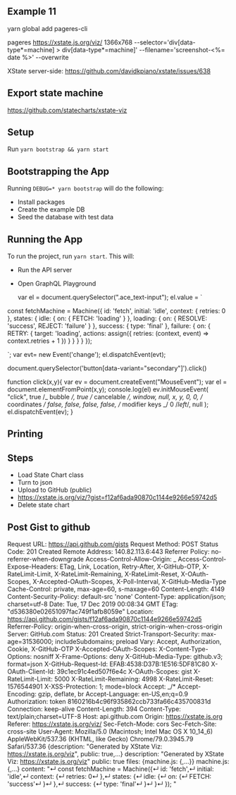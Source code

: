 ## Example 11

yarn global add pageres-cli

pageres https://xstate.js.org/viz/ 1366x768 --selector='div[data-type*=machine] > div[data-type*=machine]' --filename='screenshot-<%= date %>' --overwrite

XState server-side: https://github.com/davidkpiano/xstate/issues/638

## Export state machine

https://github.com/statecharts/xstate-viz

## Setup

Run `yarn bootstrap && yarn start`

## Bootstrapping the App

Running `DEBUG=* yarn bootstrap` will do the following:

- Install packages
- Create the example DB
- Seed the database with test data

## Running the App

To run the project, run `yarn start`. This will:

- Run the API server
- Open GraphQL Playground


    var el = document.querySelector(".ace_text-input");
    el.value = `

const fetchMachine = Machine({
id: 'fetch',
initial: 'idle',
context: {
retries: 0
},
states: {
idle: {
on: {
FETCH: 'loading'
}
},
loading: {
on: {
RESOLVE: 'success',
REJECT: 'failure'
}
},
success: {
type: 'final'
},
failure: {
on: {
RETRY: {
target: 'loading',
actions: assign({
retries: (context, event) => context.retries + 1
})
}
}
}
}
});

`;
var evt= new Event('change');
el.dispatchEvent(evt);

document.querySelector('button[data-variant="secondary"]').click()

function click(x,y){
var ev = document.createEvent("MouseEvent");
var el = document.elementFromPoint(x,y);
console.log(el)
ev.initMouseEvent(
"click",
true /_ bubble _/, true /_ cancelable _/,
window, null,
x, y, 0, 0, /_ coordinates _/
false, false, false, false, /_ modifier keys _/
0 /_left_/, null
);
el.dispatchEvent(ev);
}

## Printing

## Steps

- Load State Chart class
- Turn to json
- Upload to GitHub (public)
- https://xstate.js.org/viz/?gist=f12af6ada90870c1144e9266e59742d5
- Delete state chart

## Post Gist to github

Request URL: https://api.github.com/gists
Request Method: POST
Status Code: 201 Created
Remote Address: 140.82.113.6:443
Referrer Policy: no-referrer-when-downgrade
Access-Control-Allow-Origin: _
Access-Control-Expose-Headers: ETag, Link, Location, Retry-After, X-GitHub-OTP, X-RateLimit-Limit, X-RateLimit-Remaining, X-RateLimit-Reset, X-OAuth-Scopes, X-Accepted-OAuth-Scopes, X-Poll-Interval, X-GitHub-Media-Type
Cache-Control: private, max-age=60, s-maxage=60
Content-Length: 4149
Content-Security-Policy: default-src 'none'
Content-Type: application/json; charset=utf-8
Date: Tue, 17 Dec 2019 00:08:34 GMT
ETag: "d536380e02651097fac749f1afb8059e"
Location: https://api.github.com/gists/f12af6ada90870c1144e9266e59742d5
Referrer-Policy: origin-when-cross-origin, strict-origin-when-cross-origin
Server: GitHub.com
Status: 201 Created
Strict-Transport-Security: max-age=31536000; includeSubdomains; preload
Vary: Accept, Authorization, Cookie, X-GitHub-OTP
X-Accepted-OAuth-Scopes:
X-Content-Type-Options: nosniff
X-Frame-Options: deny
X-GitHub-Media-Type: github.v3; format=json
X-GitHub-Request-Id: EFAB:4538:D37B:1E516:5DF81C80
X-OAuth-Client-Id: 39c1ec91c4ed507f6e4c
X-OAuth-Scopes: gist
X-RateLimit-Limit: 5000
X-RateLimit-Remaining: 4998
X-RateLimit-Reset: 1576544901
X-XSS-Protection: 1; mode=block
Accept: _/\*
Accept-Encoding: gzip, deflate, br
Accept-Language: en-US,en;q=0.9
Authorization: token 8160216b4c96f935862ccb733fa66c435700831d
Connection: keep-alive
Content-Length: 394
Content-Type: text/plain;charset=UTF-8
Host: api.github.com
Origin: https://xstate.js.org
Referer: https://xstate.js.org/viz/
Sec-Fetch-Mode: cors
Sec-Fetch-Site: cross-site
User-Agent: Mozilla/5.0 (Macintosh; Intel Mac OS X 10_14_6) AppleWebKit/537.36 (KHTML, like Gecko) Chrome/79.0.3945.79 Safari/537.36
{description: "Generated by XState Viz: https://xstate.js.org/viz", public: true,…}
description: "Generated by XState Viz: https://xstate.js.org/viz"
public: true
files: {machine.js: {,…}}
machine.js: {,…}
content: "↵ const fetchMachine = Machine({↵ id: 'fetch',↵ initial: 'idle',↵ context: {↵ retries: 0↵ },↵ states: {↵ idle: {↵ on: {↵ FETCH: 'success'↵ }↵ },↵ success: {↵ type: 'final'↵ }↵ }↵ }); "
